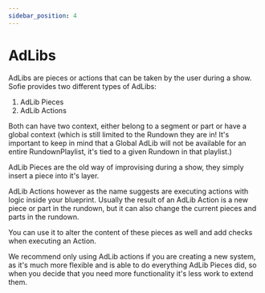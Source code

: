 ```yaml
---
sidebar_position: 4
---
```


# AdLibs

AdLibs are pieces or actions that can be taken by the user during a show. Sofie provides two different types of AdLibs:

1. AdLib Pieces
2. AdLib Actions

Both can have two context, either belong to a segment or part or have a global context (which is still limited to the Rundown they are in! It's important to keep in mind that a Global AdLib will not be available for an entire RundownPlaylist, it's tied to a given Rundown in that playlist.)

AdLib Pieces are the old way of improvising during a show, they simply insert a piece into it's layer.

AdLib Actions however as the name suggests are executing actions with logic inside your blueprint. Usually the result of an AdLib Action is a new piece or part in the rundown, but it can also change the current pieces and parts in the rundown.

You can use it to alter the content of these pieces as well and add checks when executing an Action.

We recommend only using AdLib actions if you are creating a new system, as it's much more flexible and is able to do everything AdLib Pieces did, so when you decide that you need more functionality it's less work to extend them.
